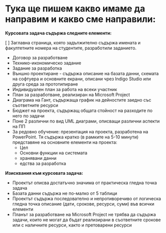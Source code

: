 # Тука ще пишем какво имаме да направим и какво сме направили:

**Курсовата задача съдържа следните елементи:**

[ ] Заглавна страница, която задължително съдържа имената и факултетните номера на студентите, разработили заданието.
- Договор за разработване
- Технико-икономическо задание
- Задание за разработка
- Външно проектиране - съдържа описание на базата данни, схемата на софтуера и основните екрани, описани чрез Indigo Studio или друга среда за прототипиране
- Индивидуален план за работа на всеки участник
- План за разработване, реализиран на Microsoft Project
- Диаграма на Гант, съдържаща график на дейностите заедно със съответните ресурси
- Бюджет на проекта, съдържащ общата стойност на разходите по него по задачи
- Поне 2 различни по вид UML диаграми, описващи различни аспекти на ПП
- За редовно обучение: презентация на проекта, разработена на PowerPoint. Тя съдържа кратко (в рамките на 5-10 минути) представяне на основните елементи на проекта:
  - Цел
  - Основни функции на системата
  - хранявани данни
  - едства за разработка

**Изисквания към курсовата задача:**

- Проектът описва достатъчно значима от практическа гледна точка задача
- Базата данни съдържа не по-малко от 5 таблици
- Проектът съдържа последователно и непротиворечиво от логическа гледна точка описание (дати, срокове, ресурси, суми) във всички елементи
- Планът за разработване на Microsoft Project не трябва да съдържа задачи, които не могат да бъдат реализирани в съответните срокове или с наличните ресурси, както и претоварени ресурси
